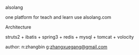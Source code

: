 alsolang

one platform for teach and learn use alsolang.com

Architecture

struts2 + ibatis + spring3 + redis + mysql + tomcat + volocity

author:
n:zhangbin
g:zhangxuegang@gmail.com